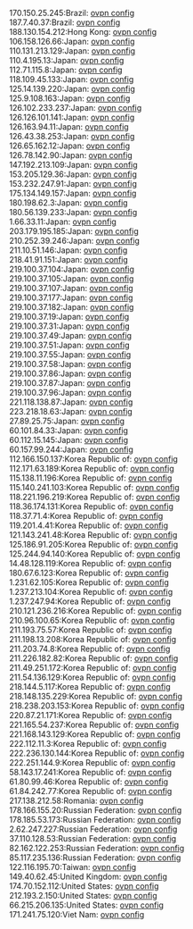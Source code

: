 170.150.25.245:Brazil: [ovpn config](vpn/170_150_25_245.ovpn)  
187.7.40.37:Brazil: [ovpn config](vpn/187_7_40_37.ovpn)  
188.130.154.212:Hong Kong: [ovpn config](vpn/188_130_154_212.ovpn)  
106.158.126.66:Japan: [ovpn config](vpn/106_158_126_66.ovpn)  
110.131.213.129:Japan: [ovpn config](vpn/110_131_213_129.ovpn)  
110.4.195.13:Japan: [ovpn config](vpn/110_4_195_13.ovpn)  
112.71.115.8:Japan: [ovpn config](vpn/112_71_115_8.ovpn)  
118.109.45.133:Japan: [ovpn config](vpn/118_109_45_133.ovpn)  
125.14.139.220:Japan: [ovpn config](vpn/125_14_139_220.ovpn)  
125.9.108.163:Japan: [ovpn config](vpn/125_9_108_163.ovpn)  
126.102.233.237:Japan: [ovpn config](vpn/126_102_233_237.ovpn)  
126.126.101.141:Japan: [ovpn config](vpn/126_126_101_141.ovpn)  
126.163.94.11:Japan: [ovpn config](vpn/126_163_94_11.ovpn)  
126.43.38.253:Japan: [ovpn config](vpn/126_43_38_253.ovpn)  
126.65.162.12:Japan: [ovpn config](vpn/126_65_162_12.ovpn)  
126.78.142.90:Japan: [ovpn config](vpn/126_78_142_90.ovpn)  
147.192.213.109:Japan: [ovpn config](vpn/147_192_213_109.ovpn)  
153.205.129.36:Japan: [ovpn config](vpn/153_205_129_36.ovpn)  
153.232.247.91:Japan: [ovpn config](vpn/153_232_247_91.ovpn)  
175.134.149.157:Japan: [ovpn config](vpn/175_134_149_157.ovpn)  
180.198.62.3:Japan: [ovpn config](vpn/180_198_62_3.ovpn)  
180.56.139.233:Japan: [ovpn config](vpn/180_56_139_233.ovpn)  
1.66.33.11:Japan: [ovpn config](vpn/1_66_33_11.ovpn)  
203.179.195.185:Japan: [ovpn config](vpn/203_179_195_185.ovpn)  
210.252.39.246:Japan: [ovpn config](vpn/210_252_39_246.ovpn)  
211.10.51.146:Japan: [ovpn config](vpn/211_10_51_146.ovpn)  
218.41.91.151:Japan: [ovpn config](vpn/218_41_91_151.ovpn)  
219.100.37.104:Japan: [ovpn config](vpn/219_100_37_104.ovpn)  
219.100.37.105:Japan: [ovpn config](vpn/219_100_37_105.ovpn)  
219.100.37.107:Japan: [ovpn config](vpn/219_100_37_107.ovpn)  
219.100.37.177:Japan: [ovpn config](vpn/219_100_37_177.ovpn)  
219.100.37.182:Japan: [ovpn config](vpn/219_100_37_182.ovpn)  
219.100.37.19:Japan: [ovpn config](vpn/219_100_37_19.ovpn)  
219.100.37.31:Japan: [ovpn config](vpn/219_100_37_31.ovpn)  
219.100.37.49:Japan: [ovpn config](vpn/219_100_37_49.ovpn)  
219.100.37.51:Japan: [ovpn config](vpn/219_100_37_51.ovpn)  
219.100.37.55:Japan: [ovpn config](vpn/219_100_37_55.ovpn)  
219.100.37.58:Japan: [ovpn config](vpn/219_100_37_58.ovpn)  
219.100.37.86:Japan: [ovpn config](vpn/219_100_37_86.ovpn)  
219.100.37.87:Japan: [ovpn config](vpn/219_100_37_87.ovpn)  
219.100.37.96:Japan: [ovpn config](vpn/219_100_37_96.ovpn)  
221.118.138.87:Japan: [ovpn config](vpn/221_118_138_87.ovpn)  
223.218.18.63:Japan: [ovpn config](vpn/223_218_18_63.ovpn)  
27.89.25.75:Japan: [ovpn config](vpn/27_89_25_75.ovpn)  
60.101.84.33:Japan: [ovpn config](vpn/60_101_84_33.ovpn)  
60.112.15.145:Japan: [ovpn config](vpn/60_112_15_145.ovpn)  
60.157.99.244:Japan: [ovpn config](vpn/60_157_99_244.ovpn)  
112.166.150.137:Korea Republic of: [ovpn config](vpn/112_166_150_137.ovpn)  
112.171.63.189:Korea Republic of: [ovpn config](vpn/112_171_63_189.ovpn)  
115.138.11.196:Korea Republic of: [ovpn config](vpn/115_138_11_196.ovpn)  
115.140.241.103:Korea Republic of: [ovpn config](vpn/115_140_241_103.ovpn)  
118.221.196.219:Korea Republic of: [ovpn config](vpn/118_221_196_219.ovpn)  
118.36.174.131:Korea Republic of: [ovpn config](vpn/118_36_174_131.ovpn)  
118.37.71.4:Korea Republic of: [ovpn config](vpn/118_37_71_4.ovpn)  
119.201.4.41:Korea Republic of: [ovpn config](vpn/119_201_4_41.ovpn)  
121.143.241.48:Korea Republic of: [ovpn config](vpn/121_143_241_48.ovpn)  
125.186.91.205:Korea Republic of: [ovpn config](vpn/125_186_91_205.ovpn)  
125.244.94.140:Korea Republic of: [ovpn config](vpn/125_244_94_140.ovpn)  
14.48.128.119:Korea Republic of: [ovpn config](vpn/14_48_128_119.ovpn)  
180.67.6.123:Korea Republic of: [ovpn config](vpn/180_67_6_123.ovpn)  
1.231.62.105:Korea Republic of: [ovpn config](vpn/1_231_62_105.ovpn)  
1.237.213.104:Korea Republic of: [ovpn config](vpn/1_237_213_104.ovpn)  
1.237.247.94:Korea Republic of: [ovpn config](vpn/1_237_247_94.ovpn)  
210.121.236.216:Korea Republic of: [ovpn config](vpn/210_121_236_216.ovpn)  
210.96.100.65:Korea Republic of: [ovpn config](vpn/210_96_100_65.ovpn)  
211.193.75.57:Korea Republic of: [ovpn config](vpn/211_193_75_57.ovpn)  
211.198.13.208:Korea Republic of: [ovpn config](vpn/211_198_13_208.ovpn)  
211.203.74.8:Korea Republic of: [ovpn config](vpn/211_203_74_8.ovpn)  
211.226.182.82:Korea Republic of: [ovpn config](vpn/211_226_182_82.ovpn)  
211.49.251.172:Korea Republic of: [ovpn config](vpn/211_49_251_172.ovpn)  
211.54.136.129:Korea Republic of: [ovpn config](vpn/211_54_136_129.ovpn)  
218.144.5.117:Korea Republic of: [ovpn config](vpn/218_144_5_117.ovpn)  
218.148.135.229:Korea Republic of: [ovpn config](vpn/218_148_135_229.ovpn)  
218.238.203.153:Korea Republic of: [ovpn config](vpn/218_238_203_153.ovpn)  
220.87.21.171:Korea Republic of: [ovpn config](vpn/220_87_21_171.ovpn)  
221.165.54.237:Korea Republic of: [ovpn config](vpn/221_165_54_237.ovpn)  
221.168.143.129:Korea Republic of: [ovpn config](vpn/221_168_143_129.ovpn)  
222.112.11.3:Korea Republic of: [ovpn config](vpn/222_112_11_3.ovpn)  
222.236.130.144:Korea Republic of: [ovpn config](vpn/222_236_130_144.ovpn)  
222.251.144.9:Korea Republic of: [ovpn config](vpn/222_251_144_9.ovpn)  
58.143.17.241:Korea Republic of: [ovpn config](vpn/58_143_17_241.ovpn)  
61.80.99.46:Korea Republic of: [ovpn config](vpn/61_80_99_46.ovpn)  
61.84.242.77:Korea Republic of: [ovpn config](vpn/61_84_242_77.ovpn)  
217.138.212.58:Romania: [ovpn config](vpn/217_138_212_58.ovpn)  
178.166.155.20:Russian Federation: [ovpn config](vpn/178_166_155_20.ovpn)  
178.185.53.173:Russian Federation: [ovpn config](vpn/178_185_53_173.ovpn)  
2.62.247.227:Russian Federation: [ovpn config](vpn/2_62_247_227.ovpn)  
37.110.128.53:Russian Federation: [ovpn config](vpn/37_110_128_53.ovpn)  
82.162.122.253:Russian Federation: [ovpn config](vpn/82_162_122_253.ovpn)  
85.117.235.136:Russian Federation: [ovpn config](vpn/85_117_235_136.ovpn)  
122.116.195.70:Taiwan: [ovpn config](vpn/122_116_195_70.ovpn)  
149.40.62.45:United Kingdom: [ovpn config](vpn/149_40_62_45.ovpn)  
174.70.152.112:United States: [ovpn config](vpn/174_70_152_112.ovpn)  
212.193.2.150:United States: [ovpn config](vpn/212_193_2_150.ovpn)  
66.215.206.135:United States: [ovpn config](vpn/66_215_206_135.ovpn)  
171.241.75.120:Viet Nam: [ovpn config](vpn/171_241_75_120.ovpn)  
